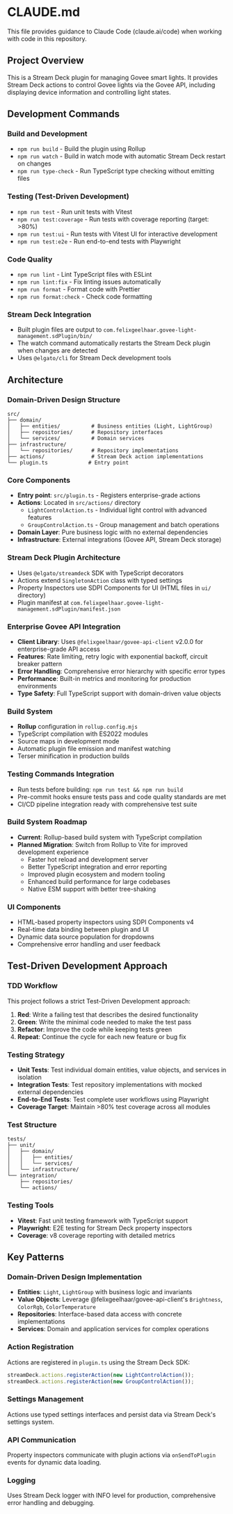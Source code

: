 # CLAUDE.md

This file provides guidance to Claude Code (claude.ai/code) when working with code in this repository.

## Project Overview

This is a Stream Deck plugin for managing Govee smart lights. It provides Stream Deck actions to control Govee lights via the Govee API, including displaying device information and controlling light states.

## Development Commands

### Build and Development
- `npm run build` - Build the plugin using Rollup
- `npm run watch` - Build in watch mode with automatic Stream Deck restart on changes
- `npm run type-check` - Run TypeScript type checking without emitting files

### Testing (Test-Driven Development)
- `npm run test` - Run unit tests with Vitest
- `npm run test:coverage` - Run tests with coverage reporting (target: >80%)
- `npm run test:ui` - Run tests with Vitest UI for interactive development
- `npm run test:e2e` - Run end-to-end tests with Playwright

### Code Quality
- `npm run lint` - Lint TypeScript files with ESLint
- `npm run lint:fix` - Fix linting issues automatically
- `npm run format` - Format code with Prettier
- `npm run format:check` - Check code formatting

### Stream Deck Integration
- Built plugin files are output to `com.felixgeelhaar.govee-light-management.sdPlugin/bin/`
- The watch command automatically restarts the Stream Deck plugin when changes are detected
- Uses `@elgato/cli` for Stream Deck development tools

## Architecture

### Domain-Driven Design Structure
```
src/
├── domain/
│   ├── entities/          # Business entities (Light, LightGroup)
│   ├── repositories/      # Repository interfaces
│   └── services/          # Domain services
├── infrastructure/
│   └── repositories/      # Repository implementations
├── actions/               # Stream Deck action implementations
└── plugin.ts             # Entry point
```

### Core Components
- **Entry point**: `src/plugin.ts` - Registers enterprise-grade actions
- **Actions**: Located in `src/actions/` directory
  - `LightControlAction.ts` - Individual light control with advanced features
  - `GroupControlAction.ts` - Group management and batch operations
- **Domain Layer**: Pure business logic with no external dependencies
- **Infrastructure**: External integrations (Govee API, Stream Deck storage)

### Stream Deck Plugin Architecture
- Uses `@elgato/streamdeck` SDK with TypeScript decorators
- Actions extend `SingletonAction` class with typed settings
- Property Inspectors use SDPI Components for UI (HTML files in `ui/` directory)
- Plugin manifest at `com.felixgeelhaar.govee-light-management.sdPlugin/manifest.json`

### Enterprise Govee API Integration
- **Client Library**: Uses `@felixgeelhaar/govee-api-client` v2.0.0 for enterprise-grade API access
- **Features**: Rate limiting, retry logic with exponential backoff, circuit breaker pattern
- **Error Handling**: Comprehensive error hierarchy with specific error types
- **Performance**: Built-in metrics and monitoring for production environments
- **Type Safety**: Full TypeScript support with domain-driven value objects

### Build System
- **Rollup** configuration in `rollup.config.mjs`
- TypeScript compilation with ES2022 modules
- Source maps in development mode
- Automatic plugin file emission and manifest watching
- Terser minification in production builds

### Testing Commands Integration
- Run tests before building: `npm run test && npm run build`
- Pre-commit hooks ensure tests pass and code quality standards are met
- CI/CD pipeline integration ready with comprehensive test suite

### Build System Roadmap
- **Current**: Rollup-based build system with TypeScript compilation
- **Planned Migration**: Switch from Rollup to Vite for improved development experience
  - Faster hot reload and development server
  - Better TypeScript integration and error reporting
  - Improved plugin ecosystem and modern tooling
  - Enhanced build performance for large codebases
  - Native ESM support with better tree-shaking

### UI Components
- HTML-based property inspectors using SDPI Components v4
- Real-time data binding between plugin and UI
- Dynamic data source population for dropdowns
- Comprehensive error handling and user feedback

## Test-Driven Development Approach

### TDD Workflow
This project follows a strict Test-Driven Development approach:

1. **Red**: Write a failing test that describes the desired functionality
2. **Green**: Write the minimal code needed to make the test pass
3. **Refactor**: Improve the code while keeping tests green
4. **Repeat**: Continue the cycle for each new feature or bug fix

### Testing Strategy
- **Unit Tests**: Test individual domain entities, value objects, and services in isolation
- **Integration Tests**: Test repository implementations with mocked external dependencies
- **End-to-End Tests**: Test complete user workflows using Playwright
- **Coverage Target**: Maintain >80% test coverage across all modules

### Test Structure
```
tests/
├── unit/
│   ├── domain/
│   │   ├── entities/
│   │   └── services/
│   └── infrastructure/
└── integration/
    ├── repositories/
    └── actions/
```

### Testing Tools
- **Vitest**: Fast unit testing framework with TypeScript support
- **Playwright**: E2E testing for Stream Deck property inspectors
- **Coverage**: v8 coverage reporting with detailed metrics

## Key Patterns

### Domain-Driven Design Implementation
- **Entities**: `Light`, `LightGroup` with business logic and invariants
- **Value Objects**: Leverage @felixgeelhaar/govee-api-client's `Brightness`, `ColorRgb`, `ColorTemperature`
- **Repositories**: Interface-based data access with concrete implementations
- **Services**: Domain and application services for complex operations

### Action Registration
Actions are registered in `plugin.ts` using the Stream Deck SDK:
```typescript
streamDeck.actions.registerAction(new LightControlAction());
streamDeck.actions.registerAction(new GroupControlAction());
```

### Settings Management
Actions use typed settings interfaces and persist data via Stream Deck's settings system.

### API Communication
Property inspectors communicate with plugin actions via `onSendToPlugin` events for dynamic data loading.

### Logging
Uses Stream Deck logger with INFO level for production, comprehensive error handling and debugging.